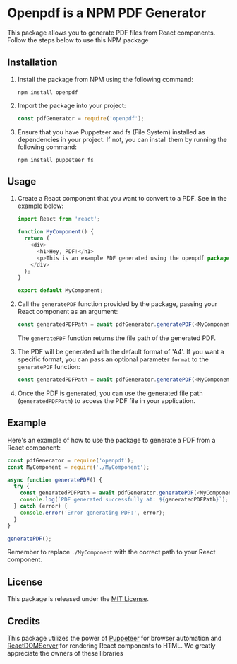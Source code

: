 # Openpdf is a NPM PDF Generator

This package allows you to generate PDF files from React components. Follow the steps below to use this NPM package

## Installation

1. Install the package from NPM using the following command:

   ```
   npm install openpdf
   ```

2. Import the package into your project:

   ```javascript
   const pdfGenerator = require('openpdf');
   ```

3. Ensure that you have Puppeteer and fs (File System) installed as dependencies in your project. If not, you can install them by running the following command:

   ```
   npm install puppeteer fs
   ```

## Usage

1. Create a React component that you want to convert to a PDF. See in the example below:

   ```javascript
   import React from 'react';
   
   function MyComponent() {
     return (
       <div>
         <h1>Hey, PDF!</h1>
         <p>This is an example PDF generated using the openpdf package</p>
       </div>
     );
   }
   
   export default MyComponent;
   ```

2. Call the `generatePDF` function provided by the package, passing your React component as an argument:

   ```javascript
   const generatedPDFPath = await pdfGenerator.generatePDF(<MyComponent />);
   ```

   The `generatePDF` function returns the file path of the generated PDF.

3. The PDF will be generated with the default format of 'A4'. If you want a specific format, you can pass an optional parameter `format` to the `generatePDF` function:

   ```javascript
   const generatedPDFPath = await pdfGenerator.generatePDF(<MyComponent />, 'Letter');
   ```

4. Once the PDF is generated, you can use the generated file path (`generatedPDFPath`) to access the PDF file in your application.

## Example

Here's an example of how to use the package to generate a PDF from a React component:

```javascript
const pdfGenerator = require('openpdf');
const MyComponent = require('./MyComponent');

async function generatePDF() {
  try {
    const generatedPDFPath = await pdfGenerator.generatePDF(<MyComponent />);
    console.log(`PDF generated successfully at: ${generatedPDFPath}`);
  } catch (error) {
    console.error('Error generating PDF:', error);
  }
}

generatePDF();
```

Remember to replace `./MyComponent` with the correct path to your React component.

## License

This package is released under the [MIT License](https://opensource.org/licenses/MIT).

## Credits

This package utilizes the power of [Puppeteer](https://github.com/puppeteer/puppeteer) for browser automation and [ReactDOMServer](https://reactjs.org/docs/react-dom-server.html) for rendering React components to HTML. We greatly appreciate the owners of these libraries
